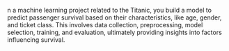 n a machine learning project related to the Titanic, you build a model to predict passenger survival based on their characteristics, like age, gender, and ticket class. This involves data collection, preprocessing, model selection, training, and evaluation, ultimately providing insights into factors influencing survival.
